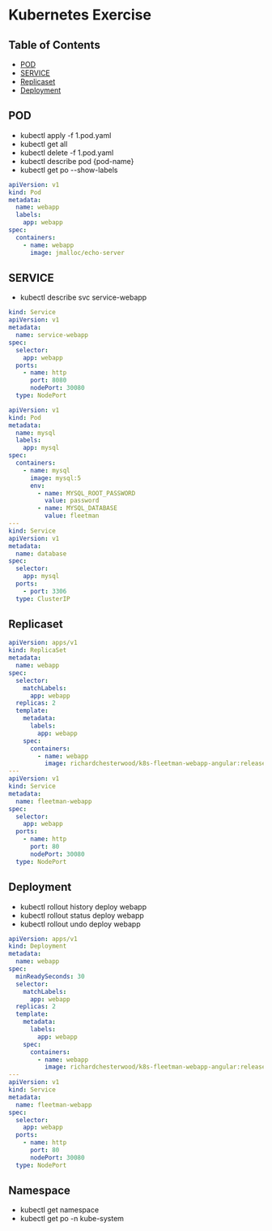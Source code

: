 # Kubernetes Exercise

## Table of Contents

- [POD](#POD)
- [SERVICE](#SERVICE)
- [Replicaset](#Replicaset)
- [Deployment](#Deployment)

## POD

- kubectl apply -f 1.pod.yaml
- kubectl get all
- kubectl delete -f 1.pod.yaml
- kubectl describe pod {pod-name}
- kubectl get po --show-labels

```yaml
apiVersion: v1
kind: Pod
metadata:
  name: webapp
  labels:
    app: webapp
spec:
  containers:
    - name: webapp
      image: jmalloc/echo-server
```

## SERVICE

- kubectl describe svc service-webapp

```yaml
kind: Service
apiVersion: v1
metadata:
  name: service-webapp
spec:
  selector:
    app: webapp
  ports:
    - name: http
      port: 8080
      nodePort: 30080
  type: NodePort
```

```yaml
apiVersion: v1
kind: Pod
metadata:
  name: mysql
  labels:
    app: mysql
spec:
  containers:
    - name: mysql
      image: mysql:5
      env:
        - name: MYSQL_ROOT_PASSWORD
          value: password
        - name: MYSQL_DATABASE
          value: fleetman
---
kind: Service
apiVersion: v1
metadata:
  name: database
spec:
  selector:
    app: mysql
  ports:
    - port: 3306
  type: ClusterIP
```

## Replicaset

```yaml
apiVersion: apps/v1
kind: ReplicaSet
metadata:
  name: webapp
spec:
  selector:
    matchLabels:
      app: webapp
  replicas: 2
  template:
    metadata:
      labels:
        app: webapp
    spec:
      containers:
        - name: webapp
          image: richardchesterwood/k8s-fleetman-webapp-angular:release0-5
---
apiVersion: v1
kind: Service
metadata:
  name: fleetman-webapp
spec:
  selector:
    app: webapp
  ports:
    - name: http
      port: 80
      nodePort: 30080
  type: NodePort
```

## Deployment

- kubectl rollout history deploy webapp
- kubectl rollout status deploy webapp
- kubectl rollout undo deploy webapp

```yaml
apiVersion: apps/v1
kind: Deployment
metadata:
  name: webapp
spec:
  minReadySeconds: 30
  selector:
    matchLabels:
      app: webapp
  replicas: 2
  template:
    metadata:
      labels:
        app: webapp
    spec:
      containers:
        - name: webapp
          image: richardchesterwood/k8s-fleetman-webapp-angular:release0
---
apiVersion: v1
kind: Service
metadata:
  name: fleetman-webapp
spec:
  selector:
    app: webapp
  ports:
    - name: http
      port: 80
      nodePort: 30080
  type: NodePort
```

## Namespace

- kubectl get namespace
- kubectl get po -n kube-system

```

```

